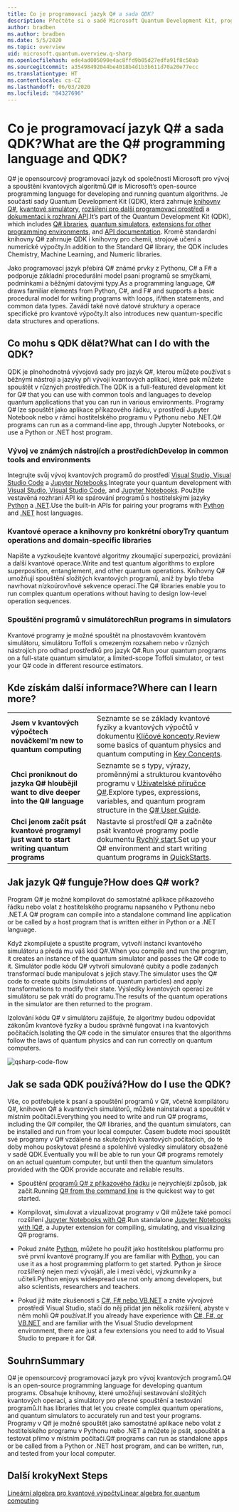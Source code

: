 ```yaml
---
title: Co je programovací jazyk Q# a sada QDK?
description: Přečtěte si o sadě Microsoft Quantum Development Kit, programovacím jazyku Q# a o vytváření kvantových programů.
author: bradben
ms.author: bradben
ms.date: 5/5/2020
ms.topic: overview
uid: microsoft.quantum.overview.q-sharp
ms.openlocfilehash: ede4ad005090e4ac8ffd9b05d27edfa91f8c50ab
ms.sourcegitcommit: a35498492044be4018b4d1b3b611d70a20e77ecc
ms.translationtype: HT
ms.contentlocale: cs-CZ
ms.lasthandoff: 06/03/2020
ms.locfileid: "84327696"
---
```

# <a name="what-are-the-q-programming-language-and-qdk"></a><span data-ttu-id="d810d-103">Co je programovací jazyk Q# a sada QDK?</span><span class="sxs-lookup"><span data-stu-id="d810d-103">What are the Q# programming language and QDK?</span></span>

<span data-ttu-id="d810d-104">Q# je opensourcový programovací jazyk od společnosti Microsoft pro vývoj a spouštění kvantových algoritmů.</span><span class="sxs-lookup"><span data-stu-id="d810d-104">Q# is Microsoft’s open-source programming language for developing and running quantum algorithms.</span></span> <span data-ttu-id="d810d-105">Je součástí sady Quantum Development Kit (QDK), která zahrnuje [knihovny Q#](xref:microsoft.quantum.libraries), [kvantové simulátory](xref:microsoft.quantum.machines), [rozšíření pro další programovací prostředí](xref:microsoft.quantum.install) a [dokumentaci k rozhraní API](xref:microsoft.quantum.standardlibsintro).</span><span class="sxs-lookup"><span data-stu-id="d810d-105">It’s part of the Quantum Development Kit (QDK), which includes [Q# libraries](xref:microsoft.quantum.libraries), [quantum simulators](xref:microsoft.quantum.machines), [extensions for other programming environments](xref:microsoft.quantum.install), and [API documentation](xref:microsoft.quantum.standardlibsintro).</span></span> <span data-ttu-id="d810d-106">Kromě standardní knihovny Q# zahrnuje QDK i knihovny pro chemii, strojové učení a numerické výpočty.</span><span class="sxs-lookup"><span data-stu-id="d810d-106">In addition to the Standard Q# library, the QDK includes Chemistry, Machine Learning, and Numeric libraries.</span></span>

<span data-ttu-id="d810d-107">Jako programovací jazyk přebírá Q# známé prvky z Pythonu, C# a F# a podporuje základní procedurální model psaní programů se smyčkami, podmínkami a běžnými datovými typy.</span><span class="sxs-lookup"><span data-stu-id="d810d-107">As a programming language, Q# draws familiar elements from Python, C#, and F# and supports a basic procedural model for writing programs with loops, if/then statements, and common data types.</span></span> <span data-ttu-id="d810d-108">Zavádí také nové datové struktury a operace specifické pro kvantové výpočty.</span><span class="sxs-lookup"><span data-stu-id="d810d-108">It also introduces new quantum-specific data structures and operations.</span></span>

## <a name="what-can-i-do-with-the-qdk"></a><span data-ttu-id="d810d-109">Co mohu s QDK dělat?</span><span class="sxs-lookup"><span data-stu-id="d810d-109">What can I do with the QDK?</span></span>

<span data-ttu-id="d810d-110">QDK je plnohodnotná vývojová sady pro jazyk Q#, kterou můžete používat s běžnými nástroji a jazyky při vývoji kvantových aplikací, které pak můžete spouštět v různých prostředích.</span><span class="sxs-lookup"><span data-stu-id="d810d-110">The QDK is a full-featured development kit for Q# that you can use with common tools and languages to develop quantum applications that you can run in various environments.</span></span> <span data-ttu-id="d810d-111">Programy Q# lze spouštět jako aplikace příkazového řádku, v prostředí Jupyter Notebook nebo v rámci hostitelského programu v Pythonu nebo .NET.</span><span class="sxs-lookup"><span data-stu-id="d810d-111">Q# programs can run as a command-line app, through Jupyter Notebooks, or use a Python or .NET host program.</span></span>

### <a name="develop-in-common-tools-and-environments"></a><span data-ttu-id="d810d-112">Vývoj ve známých nástrojích a prostředích</span><span class="sxs-lookup"><span data-stu-id="d810d-112">Develop in common tools and environments</span></span>

<span data-ttu-id="d810d-113">Integrujte svůj vývoj kvantových programů do prostředí [Visual Studio, Visual Studio Code](xref:microsoft.quantum.install.standalone) a [Jupyter Notebooks](xref:microsoft.quantum.install.jupyter).</span><span class="sxs-lookup"><span data-stu-id="d810d-113">Integrate your quantum development with [Visual Studio, Visual Studio Code](xref:microsoft.quantum.install.standalone), and [Jupyter Notebooks](xref:microsoft.quantum.install.jupyter).</span></span> <span data-ttu-id="d810d-114">Použijte vestavěná rozhraní API ke spárování programů s hostitelskými jazyky [Python](xref:microsoft.quantum.install.python) a [.NET](xref:microsoft.quantum.install.cs).</span><span class="sxs-lookup"><span data-stu-id="d810d-114">Use the built-in APIs for pairing your programs with [Python](xref:microsoft.quantum.install.python) and [.NET](xref:microsoft.quantum.install.cs) host languages.</span></span>

### <a name="try-quantum-operations-and-domain-specific-libraries"></a><span data-ttu-id="d810d-115">Kvantové operace a knihovny pro konkrétní obory</span><span class="sxs-lookup"><span data-stu-id="d810d-115">Try quantum operations and domain-specific libraries</span></span>

<span data-ttu-id="d810d-116">Napište a vyzkoušejte kvantové algoritmy zkoumající superpozici, provázání a další kvantové operace.</span><span class="sxs-lookup"><span data-stu-id="d810d-116">Write and test quantum algorithms to explore superposition, entanglement, and other quantum operations.</span></span> <span data-ttu-id="d810d-117">Knihovny Q# umožňují spouštění složitých kvantových programů, aniž by bylo třeba navrhovat nízkoúrovňové sekvence operací.</span><span class="sxs-lookup"><span data-stu-id="d810d-117">The Q# libraries enable you to run complex quantum operations without having to design low-level operation sequences.</span></span>

### <a name="run-programs-in-simulators"></a><span data-ttu-id="d810d-118">Spouštění programů v simulátorech</span><span class="sxs-lookup"><span data-stu-id="d810d-118">Run programs in simulators</span></span>

<span data-ttu-id="d810d-119">Kvantové programy je možné spouštět na plnostavovém kvantovém simulátoru, simulátoru Toffoli s omezeným rozsahem nebo v různých nástrojích pro odhad prostředků pro jazyk Q#.</span><span class="sxs-lookup"><span data-stu-id="d810d-119">Run your quantum programs on a full-state quantum simulator, a limited-scope Toffoli simulator, or test your Q# code in different resource estimators.</span></span> 

## <a name="where-can-i-learn-more"></a><span data-ttu-id="d810d-120">Kde získám další informace?</span><span class="sxs-lookup"><span data-stu-id="d810d-120">Where can I learn more?</span></span>

|||
| ---- | ---- |
| <span data-ttu-id="d810d-121">**Jsem v kvantových výpočtech nováčkem**</span><span class="sxs-lookup"><span data-stu-id="d810d-121">**I'm new to quantum computing**</span></span> | <span data-ttu-id="d810d-122">Seznamte se se základy kvantové fyziky a kvantových výpočtů v dokumentu [Klíčové koncepty](xref:microsoft.quantum.overview.understanding).</span><span class="sxs-lookup"><span data-stu-id="d810d-122">Review some basics of quantum physics and quantum computing in [Key Concepts](xref:microsoft.quantum.overview.understanding).</span></span>|
| <span data-ttu-id="d810d-123">**Chci proniknout do jazyka Q# hlouběji**</span><span class="sxs-lookup"><span data-stu-id="d810d-123">**I want to dive deeper into the Q# language**</span></span> | <span data-ttu-id="d810d-124">Seznamte se s typy, výrazy, proměnnými a strukturou kvantového programu v [Uživatelské příručce Q#](xref:microsoft.quantum.guide).</span><span class="sxs-lookup"><span data-stu-id="d810d-124">Explore types, expressions, variables, and quantum program structure in the [Q# User Guide](xref:microsoft.quantum.guide).</span></span>|
| <span data-ttu-id="d810d-125">**Chci jenom začít psát kvantové programy**</span><span class="sxs-lookup"><span data-stu-id="d810d-125">**I just want to start writing quantum programs**</span></span> | <span data-ttu-id="d810d-126">Nastavte si prostředí Q# a začněte psát kvantové programy podle dokumentu [Rychlý start](xref:microsoft.quantum.install).</span><span class="sxs-lookup"><span data-stu-id="d810d-126">Set up your Q# environment and start writing quantum programs in [QuickStarts](xref:microsoft.quantum.install).</span></span>|

## <a name="how-does-q-work"></a><span data-ttu-id="d810d-127">Jak jazyk Q# funguje?</span><span class="sxs-lookup"><span data-stu-id="d810d-127">How does Q# work?</span></span>

<span data-ttu-id="d810d-128">Program Q# je možné kompilovat do samostatné aplikace příkazového řádku nebo volat z hostitelského programu napsaného v Pythonu nebo .NET.</span><span class="sxs-lookup"><span data-stu-id="d810d-128">A Q# program can compile into a standalone command line application or be called by a host program that is written either in Python or a .NET language.</span></span>

<span data-ttu-id="d810d-129">Když zkompilujete a spustíte program, vytvoří instanci kvantového simulátoru a předá mu váš kód Q#.</span><span class="sxs-lookup"><span data-stu-id="d810d-129">When you compile and run the program, it creates an instance of the quantum simulator and passes the Q# code to it.</span></span> <span data-ttu-id="d810d-130">Simulátor podle kódu Q# vytvoří simulované qubity a podle zadaných transformací bude manipulovat s jejich stavy.</span><span class="sxs-lookup"><span data-stu-id="d810d-130">The simulator uses the Q# code to create qubits (simulations of quantum particles) and apply transformations to modify their state.</span></span> <span data-ttu-id="d810d-131">Výsledky kvantových operací ze simulátoru se pak vrátí do programu.</span><span class="sxs-lookup"><span data-stu-id="d810d-131">The results of the quantum operations in the simulator are then returned to the program.</span></span>  

<span data-ttu-id="d810d-132">Izolování kódu Q# v simulátoru zajišťuje, že algoritmy budou odpovídat zákonům kvantové fyziky a budou správně fungovat i na kvantových počítačích.</span><span class="sxs-lookup"><span data-stu-id="d810d-132">Isolating the Q# code in the simulator ensures that the algorithms follow the laws of quantum physics and can run correctly on quantum computers.</span></span>

![qsharp-code-flow](~/media/qsharp-code-flow.png)

## <a name="how-do-i-use-the-qdk"></a><span data-ttu-id="d810d-134">Jak se sada QDK používá?</span><span class="sxs-lookup"><span data-stu-id="d810d-134">How do I use the QDK?</span></span>

<span data-ttu-id="d810d-135">Vše, co potřebujete k psaní a spouštění programů v Q#, včetně kompilátoru Q#, knihoven Q# a kvantových simulátorů, můžete nainstalovat a spouštět v místním počítači.</span><span class="sxs-lookup"><span data-stu-id="d810d-135">Everything you need to write and run Q# programs, including the Q# compiler, the Q# libraries, and the quantum simulators, can be installed and run from your local computer.</span></span> <span data-ttu-id="d810d-136">Časem budete moci spouštět své programy v Q# vzdáleně na skutečných kvantových počítačích, do té doby mohou poskytovat přesné a spolehlivé výsledky simulátory obsažené v sadě QDK.</span><span class="sxs-lookup"><span data-stu-id="d810d-136">Eventually you will be able to run your Q# programs remotely on an actual quantum computer, but until then the quantum simulators provided with the QDK provide accurate and reliable results.</span></span>

- <span data-ttu-id="d810d-137">Spouštění [programů Q# z příkazového řádku](xref:microsoft.quantum.install.standalone) je nejrychlejší způsob, jak začít.</span><span class="sxs-lookup"><span data-stu-id="d810d-137">Running [Q# from the command line](xref:microsoft.quantum.install.standalone) is the quickest way to get started.</span></span>

- <span data-ttu-id="d810d-138">Kompilovat, simulovat a vizualizovat programy v Q# můžete také pomocí rozšíření [Jupyter Notebooks with Q#](xref:microsoft.quantum.install.jupyter).</span><span class="sxs-lookup"><span data-stu-id="d810d-138">Run standalone [Jupyter Notebooks with IQ#](xref:microsoft.quantum.install.jupyter), a Jupyter extension for compiling, simulating, and visualizing Q# programs.</span></span>

- <span data-ttu-id="d810d-139">Pokud znáte [Python](xref:microsoft.quantum.install.python), můžete ho použít jako hostitelskou platformu pro své první kvantové programy.</span><span class="sxs-lookup"><span data-stu-id="d810d-139">If you are familiar with [Python](xref:microsoft.quantum.install.python), you can use it as a host programming platform to get started.</span></span> <span data-ttu-id="d810d-140">Python je široce rozšířený nejen mezi vývojáři, ale i mezi vědci, výzkumníky a učiteli.</span><span class="sxs-lookup"><span data-stu-id="d810d-140">Python enjoys widespread use not only among developers, but also scientists, researchers and teachers.</span></span>

- <span data-ttu-id="d810d-141">Pokud již máte zkušenosti s [C#, F# nebo VB.NET](xref:microsoft.quantum.install.cs) a znáte vývojové prostředí Visual Studio, stačí do něj přidat jen několik rozšíření, abyste v něm mohli Q# používat.</span><span class="sxs-lookup"><span data-stu-id="d810d-141">If you already have experience with [C#, F#, or VB.NET](xref:microsoft.quantum.install.cs) and are familiar with the Visual Studio development environment, there are just a few extensions you need to add to Visual Studio to prepare it for Q#.</span></span>  

## <a name="summary"></a><span data-ttu-id="d810d-142">Souhrn</span><span class="sxs-lookup"><span data-stu-id="d810d-142">Summary</span></span>

<span data-ttu-id="d810d-143">Q# je opensourcový programovací jazyk pro vývoj kvantových programů.</span><span class="sxs-lookup"><span data-stu-id="d810d-143">Q# is an open-source programming language for developing quantum programs.</span></span> <span data-ttu-id="d810d-144">Obsahuje knihovny, které umožňují sestavování složitých kvantových operací, a simulátory pro přesné spouštění a testování programů.</span><span class="sxs-lookup"><span data-stu-id="d810d-144">It has libraries that let you create complex quantum operations, and quantum simulators to accurately run and test your programs.</span></span> <span data-ttu-id="d810d-145">Programy v Q# je možné spouštět jako samostatné aplikace nebo volat z hostitelského programu v Pythonu nebo .NET a můžete je psát, spouštět a testovat přímo v místním počítači.</span><span class="sxs-lookup"><span data-stu-id="d810d-145">Q# programs can run as standalone apps or be called from a Python or .NET host program, and can be written, run, and tested from your local computer.</span></span>

## <a name="next-steps"></a><span data-ttu-id="d810d-146">Další kroky</span><span class="sxs-lookup"><span data-stu-id="d810d-146">Next Steps</span></span>

[<span data-ttu-id="d810d-147">Lineární algebra pro kvantové výpočty</span><span class="sxs-lookup"><span data-stu-id="d810d-147">Linear algebra for quantum computing</span></span>](xref:microsoft.quantum.overview.algebra)
